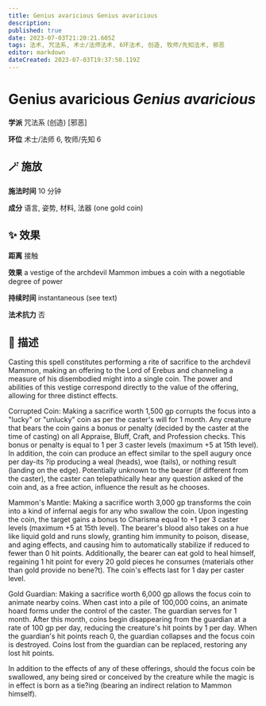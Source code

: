 ```yaml
---
title: Genius avaricious Genius avaricious
description: 
published: true
date: 2023-07-03T21:20:21.605Z
tags: 法术, 咒法系, 术士/法师法术, 6环法术, 创造, 牧师/先知法术, 邪恶
editor: markdown
dateCreated: 2023-07-03T19:37:50.119Z
---
```


# **Genius avaricious** *Genius avaricious*

**学派** 咒法系 (创造) \[邪恶\] 

**环位** 术士/法师 6, 牧师/先知 6

## 🪄 施放

**施法时间** 10 分钟

**成分** 语言, 姿势, 材料, 法器 (one gold coin)

## ✨ 效果  

**距离** 接触 

**效果** a vestige of the archdevil Mammon imbues a coin with a negotiable degree of power 

**持续时间** instantaneous (see text) 

**法术抗力** 否

## 📖 描述

Casting this spell constitutes performing a rite of sacrifice to the archdevil Mammon, making an offering to the Lord of Erebus and channeling a measure of his disembodied might into a single coin. The power and abilities of this vestige correspond directly to the value of the offering, allowing for three distinct effects.

 Corrupted Coin: Making a sacrifice worth 1,500 gp corrupts the focus into a "lucky" or "unlucky" coin as per the caster's will for 1 month. Any creature that bears the coin gains a bonus or penalty (decided by the caster at the time of casting) on all Appraise, Bluff, Craft, and Profession checks. This bonus or penalty is equal to 1 per 3 caster levels (maximum +5 at 15th level). In addition, the coin can produce an effect similar to the spell augury once per day-its ?ip producing a weal (heads), woe (tails), or nothing result (landing on the edge). Potentially unknown to the bearer (if different from the caster), the caster can telepathically hear any question asked of the coin and, as a free action, influence the result as he chooses.

 Mammon's Mantle: Making a sacrifice worth 3,000 gp transforms the coin into a kind of infernal aegis for any who swallow the coin. Upon ingesting the coin, the target gains a bonus to Charisma equal to +1 per 3 caster levels (maximum +5 at 15th level). The bearer's blood also takes on a hue like liquid gold and runs slowly, granting him immunity to poison, disease, and aging effects, and causing him to automatically stabilize if reduced to fewer than 0 hit points. Additionally, the bearer can eat gold to heal himself, regaining 1 hit point for every 20 gold pieces he consumes (materials other than gold provide no bene?t). The coin's effects last for 1 day per caster level.

 Gold Guardian: Making a sacrifice worth 6,000 gp allows the focus coin to animate nearby coins. When cast into a pile of 100,000 coins, an animate hoard forms under the control of the caster. The guardian serves for 1 month. After this month, coins begin disappearing from the guardian at a rate of 100 gp per day, reducing the creature's hit points by 1 per day. When the guardian's hit points reach 0, the guardian collapses and the focus coin is destroyed. Coins lost from the guardian can be replaced, restoring any lost hit points.

 In addition to the effects of any of these offerings, should the focus coin be swallowed, any being sired or conceived by the creature while the magic is in effect is born as a tie?ing (bearing an indirect relation to Mammon himself).
    